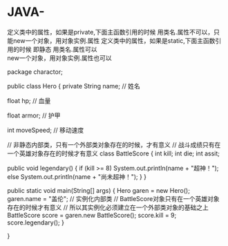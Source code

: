 # JAVA-

定义类中的属性，如果是private,下面主函数引用的时候
用类名.属性不可以，只能new一个对象，用对象实例.属性
定义类中的属性，如果是static,下面主函数引用的时候   即静态
用类名.属性可以   
new一个对象，用对象实例.属性也可以

package charactor;

public class Hero
{
private String name; // 姓名

float hp; // 血量

float armor; // 护甲

int moveSpeed; // 移动速度

// 非静态内部类，只有一个外部类对象存在的时候，才有意义
// 战斗成绩只有在一个英雄对象存在的时候才有意义
class BattleScore
{
int kill;
int die;
int assit;

public void legendary() {
if (kill >= 8)
System.out.println(name + "超神！");
else
System.out.println(name + "尚未超神！");
}
}

public static void main(String[] args) {
Hero garen = new Hero();
garen.name = "盖伦";
// 实例化内部类
// BattleScore对象只有在一个英雄对象存在的时候才有意义
// 所以其实例化必须建立在一个外部类对象的基础之上
BattleScore score = garen.new BattleScore();
score.kill = 9;
score.legendary();
}

}
